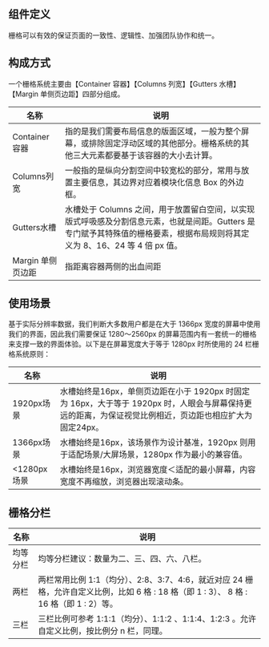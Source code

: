 ## 组件定义

栅格可以有效的保证页面的一致性、逻辑性、加强团队协作和统一。

## 构成方式

一个栅格系统主要由【Container 容器】【Columns 列宽】【Gutters 水槽】【Margin 单侧页边距】四部分组成。

| 名称 | 说明  |
| --- | ---  |
| Container容器 | 指的是我们需要布局信息的版面区域，一般为整个屏幕，或排除固定浮动区域的其他部分。栅格系统的其他三大元素都要基于该容器的大小去计算。 |
| Columns列宽 | 一般指的是纵向分割空间中较宽松的部分，常用与放置主要信息，其边界对应着模块化信息 Box 的外边框。 |
| Gutters水槽 | 水槽处于 Columns 之间，用于放置留白空间，以实现版式呼吸感及分割信息元素，也就是间距。Gutters 是专门赋予其特殊值的栅格要素，根据布局规则将其定义为 8、16、24 等 4 倍 px 值。 |
| Margin 单侧页边距 | 指距离容器两侧的出血间距 |

## 使用场景

基于实际分辨率数据，我们判断大多数用户都是在大于 1366px 宽度的屏幕中使用我们的界面，因此我们需要保证 1280～2560px 的屏幕范围内有一套统一的栅格来支撑一致的界面体验。以下是在屏幕宽度大于等于 1280px 时所使用的 24 栏栅格系统原则：

| 名称 | 说明  |
| --- | ---  |
| 1920px场景 | 水槽始终是16px，单侧页边距在小于 1920px 时固定为 16px，大于等于 1920px 时，人眼会与屏幕保持更远的距离，为保证视觉比例相近，页边距也相应扩大为固定24px。 |
| 1366px场景 | 水槽始终是16px，该场景作为设计基准，1920px 则用于适配场景/大屏场景，1280px 作为最小的兼容值。 |
| <1280px场景 | 水槽始终是16px，浏览器宽度＜适配的最小屏幕，内容宽度不再缩放，浏览器出现滚动条。 |

## 栅格分栏

| 名称 | 说明  |
| --- | ---  |
| 均等分栏 | 均等分栏建议：数量为二、三、四、六、八栏。 |
| 两栏 | 两栏常用比例 1:1（均分）、2:8、3:7、4:6，就近对应 24 栅格，允许自定义比例，比如 6 格 : 18 格（即 1 : 3）、 8 格 : 16 格（即 1 : 2）等。 |
| 三栏 | 三栏比例可参考 1:1:1（均分）、1:1:2 、1:1:4、1:2:3 。允许自定义比例，按比例分 n 栏，同理。 |

